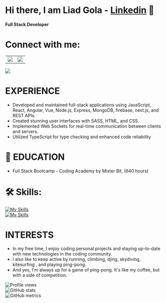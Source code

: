 # Hi there, I am Liad Gola -  [Linkedin][linkedin] 👋 
#### Full Stack Developer
# Connect with me:

<table>
 <tr>
   <td>
   <a href="https://www.linkedin.com/in/liad-gola-314254265/">
 <img src="https://img.icons8.com/fluency/48/null/linkedin-circled.png"/>  
   </a>
  </td>
   <td>
   <a href="mailto: liadgola7@gmail.com">
 <img src="https://img.icons8.com/color/48/null/circled-envelope.png"/>
   </a>
  </td>
  
  
  
 </tr>
</table>


 <img src="[[https://img.icons8.com/fluency/48/null/linkedin-circled.png](https://res.cloudinary.com/dd09wjwjn/image/upload/v1677412617/dazzle-man-programmer-writing-code-on-a-laptop_mizvnh.gif)](https://res.cloudinary.com/dd09wjwjn/image/upload/v1677412617/dazzle-man-programmer-writing-code-on-a-laptop_mizvnh.gif)"/>  

# EXPERIENCE

- Developed and maintained full-stack applications using JavaScript, React, Angular,
Vue, Node.js, Express, MongoDB, firebase, next.js, and REST APIs.
- Created stunning user interfaces with SASS, HTML, and CSS.
- Implemented Web Sockets for real-time communication between clients and
servers.
- Utilized TypeScript for type checking and enhanced code reliability

# 📘 EDUCATION
- Full Stack Bootcamp - Coding Academy by Mister Bit,
(640 hours)

# 🛠 Skills:
 
[![My Skills](https://skills.thijs.gg/icons?i=angular,react,vue,js,nodejs,express,mongodb&theme=dark)](https://skills.thijs.gg)
</br>
[![My Skills](https://skills.thijs.gg/icons?i=sass,html,css,ts&theme=dark)](https://skills.thijs.gg)
</br>

# INTERESTS
- In my free time, I enjoy coding personal projects and staying up-to-date with new technologies in the coding community. 
- I also like to keep active by running, climbing, djing, skydiving, kitesurfing , and playing ping-pong. 
- And yes, I'm always up for a game of ping-pong. It's like my coffee, but with a side of competition.


![Profile views](https://gpvc.arturio.dev/liad7)</br>
![GitHub stats](https://github-readme-stats.vercel.app/api?username=liad7&show_icons=true) </br>
![GitHub metrics](https://metrics.lecoq.io/liad7)  


[course]: https://www.youtube.com/watch?v=mjYh6hlXmZk&t=293s&ab_channel=TutorialHero
[linkedin]: [https://www.linkedin.com/in/liad-gola-314254265/](http://bit.ly/3IAykwO)


